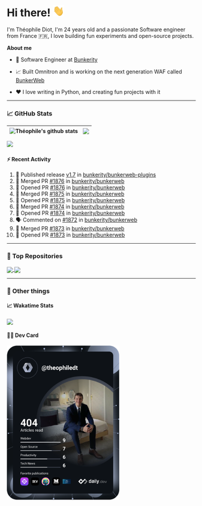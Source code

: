 # Hi there! <img src="./wave.gif" width="30px" height="30px" />

I'm Théophile Diot, I'm 24 years old and a passionate Software engineer from France 🇫🇷, I love building fun experiments and open-source projects.

**About me**

- 💼 Software Engineer at [Bunkerity](https://www.bunkerity.com/)

- 📈 Built Omnitron and is working on the next generation WAF called [BunkerWeb](https://www.bunkerweb.io)

- ❤️ I love writing in Python, and creating fun projects with it

---

### 📈 GitHub Stats

| <img align="center" src="https://github-readme-stats.vercel.app/api?username=TheophileDiot&show_icons=true&include_all_commits=true&theme=algolia&hide_border=true&rank_icon=github" alt="Théophile's github stats" /> | <img align="center" src="https://github-readme-stats.vercel.app/api/top-langs/?username=TheophileDiot&layout=compact&theme=algolia&hide_border=true" /> |
| ---------------------------------------------------------------------------------------------------------------------------------------------------------------------------------------------------------------------- | ------------------------------------------------------------------------------------------------------------------------------------------------------- |

![](https://github-readme-activity-graph.vercel.app/graph?username=TheophileDiot&theme=tokyo-night)

#### :zap: Recent Activity

<!--START_SECTION:activity-->
1. 🚀 Published release [v1.7](https://github.com/bunkerity/bunkerweb-plugins/releases/tag/v1.7) in [bunkerity/bunkerweb-plugins](https://github.com/bunkerity/bunkerweb-plugins)
2. 🎉 Merged PR [#1876](https://github.com/bunkerity/bunkerweb/pull/1876) in [bunkerity/bunkerweb](https://github.com/bunkerity/bunkerweb)
3. 💪 Opened PR [#1876](https://github.com/bunkerity/bunkerweb/pull/1876) in [bunkerity/bunkerweb](https://github.com/bunkerity/bunkerweb)
4. 🎉 Merged PR [#1875](https://github.com/bunkerity/bunkerweb/pull/1875) in [bunkerity/bunkerweb](https://github.com/bunkerity/bunkerweb)
5. 💪 Opened PR [#1875](https://github.com/bunkerity/bunkerweb/pull/1875) in [bunkerity/bunkerweb](https://github.com/bunkerity/bunkerweb)
6. 🎉 Merged PR [#1874](https://github.com/bunkerity/bunkerweb/pull/1874) in [bunkerity/bunkerweb](https://github.com/bunkerity/bunkerweb)
7. 💪 Opened PR [#1874](https://github.com/bunkerity/bunkerweb/pull/1874) in [bunkerity/bunkerweb](https://github.com/bunkerity/bunkerweb)
8. 🗣 Commented on [#1872](https://github.com/bunkerity/bunkerweb/issues/1872#issuecomment-2579311605) in [bunkerity/bunkerweb](https://github.com/bunkerity/bunkerweb)
9. 🎉 Merged PR [#1873](https://github.com/bunkerity/bunkerweb/pull/1873) in [bunkerity/bunkerweb](https://github.com/bunkerity/bunkerweb)
10. 💪 Opened PR [#1873](https://github.com/bunkerity/bunkerweb/pull/1873) in [bunkerity/bunkerweb](https://github.com/bunkerity/bunkerweb)
<!--END_SECTION:activity-->

---

### 🔧 Top Repositories

<a href="https://github.com/bunkerity/bunkerweb">
  <img align="center" src="https://github-readme-stats.vercel.app/api/pin/?username=Bunkerity&repo=bunkerweb&theme=algolia" />
</a>
<a href="https://github.com/TheophileDiot/Omnitron">
  <img align="center" src="https://github-readme-stats.vercel.app/api/pin/?username=TheophileDiot&repo=Omnitron&theme=algolia" />
</a>

---

### 🎉 Other things

#### 📈 Wakatime Stats

<a href="https://wakatime.com/@theophile_bunkerity">
  <img align="center" src="https://github-readme-stats.vercel.app/api/wakatime?username=3aa5ce41-c253-43d9-8441-a721e446a45f&layout=compact&theme=algolia" />
</a>

#### 👨‍💻 Dev Card

<a href="https://app.daily.dev/TheophileDt">
  <img src="./devcard.svg" width="300" alt="Théophile Diot's Dev Card"/>
</a>
